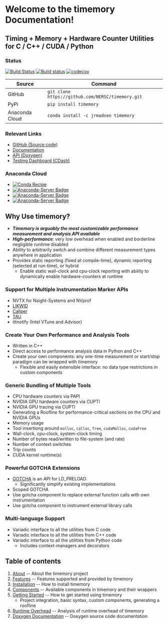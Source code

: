 # Welcome to the timemory Documentation!

## Timing + Memory + Hardware Counter Utilities for C / C++ / CUDA / Python

### Status

[![Build Status](https://travis-ci.org/NERSC/timemory.svg?branch=master)](https://travis-ci.org/NERSC/timemory)
[![Build status](https://ci.appveyor.com/api/projects/status/8xk72ootwsefi8c1/branch/master?svg=true)](https://ci.appveyor.com/project/jrmadsen/timemory/branch/master)
[![codecov](https://codecov.io/gh/NERSC/timemory/branch/master/graph/badge.svg)](https://codecov.io/gh/NERSC/timemory)

| Source         | Command                                           |
| -------------- | ------------------------------------------------- |
| GitHub         | `git clone https://github.com/NERSC/timemory.git` |
| PyPi           | `pip install timemory`                            |
| Anaconda Cloud | `conda install -c jrmadsen timemory`              |

### Relevant Links

- [GitHub (Source code)](https://github.com/NERSC/timemory)
- [Documentation](https://timemory.readthedocs.io/en/latest/)
- [API (Doxygen)](https://timemory.readthedocs.io/en/latest/doxygen-html/)
- [Testing Dashboard (CDash)](https://cdash.nersc.gov/index.php?project=TiMemory)

### Anaconda Cloud

- [![Conda Recipe](https://img.shields.io/badge/recipe-timemory-green.svg)](https://anaconda.org/jrmadsen/timemory)
- [![Anaconda-Server Badge](https://anaconda.org/jrmadsen/timemory/badges/version.svg)](https://anaconda.org/jrmadsen/timemory)
- [![Anaconda-Server Badge](https://anaconda.org/jrmadsen/timemory/badges/platforms.svg)](https://anaconda.org/jrmadsen/timemory)
- [![Anaconda-Server Badge](https://anaconda.org/jrmadsen/timemory/badges/downloads.svg)](https://anaconda.org/jrmadsen/timemory)

## Why Use timemory?

- __*Timemory is arguably the most customizable performance measurement and analysis API available*__
- __*High-performance*__: very low overhead when enabled and borderline negligible runtime disabled
- Ability to arbitrarily switch and combine different measurement types anywhere in application
- Provides static reporting (fixed at compile-time), dynamic reporting (selected at run-time), or hybrid
    - Enable static wall-clock and cpu-clock reporting with ability to dynamically enable hardware-counters at runtime

### Support for Multiple Instrumentation Marker APIs

- NVTX for Nsight-Systems and NVprof
- [LIKWID](https://github.com/RRZE-HPC/likwid)
- [Caliper](https://github.com/LLNL/Caliper)
- [TAU](https://www.cs.uoregon.edu/research/tau/home.php)
- ittnotify (Intel VTune and Advisor)

### Create Your Own Performance and Analysis Tools

- Written in C++
- Direct access to performance analysis data in Python and C++
- Create your own components: any one-time measurement or start/stop paradigm can be wrapped with timemory
    - Flexible and easily extensible interface: no data type restrictions in custom components

### Generic Bundling of Multiple Tools

- CPU hardware counters via PAPI
- NVIDIA GPU hardware counters via CUPTI
- NVIDIA GPU tracing via CUPTI
- Generating a Roofline for performance-critical sections on the CPU and NVIDIA GPUs
- Memory usage
- Tool insertiong around `malloc`, `calloc`, `free`, `cudaMalloc`, `cudaFree`
- Wall-clock, cpu-clock, system-clock timing
- Number of bytes read/written to file-system (and rate)
- Number of context switches
- Trip counts
- CUDA kernel runtime(s)

### Powerful GOTCHA Extensions

- [GOTCHA](https://github.com/LLNL/GOTCHA) is an API for LD_PRELOAD
    - Significantly simplify existing implementations
- Scoped GOTCHA
- Use gotcha component to replace external function calls with own instrumentation
- Use gotcha component to instrument external library calls

### Multi-language Support

- Variadic interface to all the utilities from C code
- Variadic interface to all the utilities from C++ code
- Variadic interface to all the utilities from Python code
    - Includes context-managers and decorators

## Table of contents

1. [About](about) -- About the timemory project
2. [Features](features) -- Features supported and provided by timemory
3. [Installation](installation) -- How to install timemory
4. [Components](components/overview) -- Available components in timemory and their wrappers
5. [Getting Started](getting_started/overview) -- How to get started using timemory
    - Project integration, basic syntax, custom components, generating a roofline
6. [Runtime Overhead](overhead) -- Analysis of runtime overhead of timemory
7. [Doxygen Documentation](doxygen-xml) -- Doxygen source code documentation
